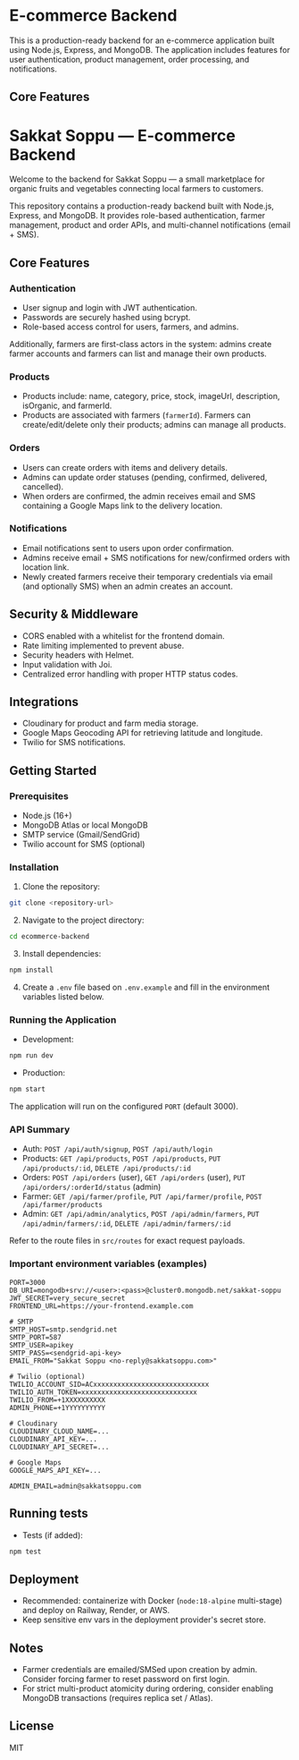 # E-commerce Backend

This is a production-ready backend for an e-commerce application built using Node.js, Express, and MongoDB. The application includes features for user authentication, product management, order processing, and notifications.

## Core Features
# Sakkat Soppu — E-commerce Backend

Welcome to the backend for Sakkat Soppu — a small marketplace for organic fruits and vegetables connecting local farmers to customers.

This repository contains a production-ready backend built with Node.js, Express, and MongoDB. It provides role-based authentication, farmer management, product and order APIs, and multi-channel notifications (email + SMS).

## Core Features

### Authentication
- User signup and login with JWT authentication.
- Passwords are securely hashed using bcrypt.
- Role-based access control for users, farmers, and admins.

Additionally, farmers are first-class actors in the system: admins create farmer accounts and farmers can list and manage their own products.

### Products
- Products include: name, category, price, stock, imageUrl, description, isOrganic, and farmerId.
- Products are associated with farmers (`farmerId`). Farmers can create/edit/delete only their products; admins can manage all products.

### Orders
- Users can create orders with items and delivery details.
- Admins can update order statuses (pending, confirmed, delivered, cancelled).
- When orders are confirmed, the admin receives email and SMS containing a Google Maps link to the delivery location.

### Notifications
- Email notifications sent to users upon order confirmation.
- Admins receive email + SMS notifications for new/confirmed orders with location link.
- Newly created farmers receive their temporary credentials via email (and optionally SMS) when an admin creates an account.

## Security & Middleware
- CORS enabled with a whitelist for the frontend domain.
- Rate limiting implemented to prevent abuse.
- Security headers with Helmet.
- Input validation with Joi.
- Centralized error handling with proper HTTP status codes.

## Integrations
- Cloudinary for product and farm media storage.
- Google Maps Geocoding API for retrieving latitude and longitude.
- Twilio for SMS notifications.

## Getting Started

### Prerequisites
- Node.js (16+)
- MongoDB Atlas or local MongoDB
- SMTP service (Gmail/SendGrid)
- Twilio account for SMS (optional)

### Installation
1. Clone the repository:
```bash
git clone <repository-url>
```
2. Navigate to the project directory:
```bash
cd ecommerce-backend
```
3. Install dependencies:
```bash
npm install
```
4. Create a `.env` file based on `.env.example` and fill in the environment variables listed below.

### Running the Application
- Development:
```bash
npm run dev
```
- Production:
```bash
npm start
```

The application will run on the configured `PORT` (default 3000).

### API Summary
- Auth: `POST /api/auth/signup`, `POST /api/auth/login`
- Products: `GET /api/products`, `POST /api/products`, `PUT /api/products/:id`, `DELETE /api/products/:id`
- Orders: `POST /api/orders` (user), `GET /api/orders` (user), `PUT /api/orders/:orderId/status` (admin)
- Farmer: `GET /api/farmer/profile`, `PUT /api/farmer/profile`, `POST /api/farmer/products`
- Admin: `GET /api/admin/analytics`, `POST /api/admin/farmers`, `PUT /api/admin/farmers/:id`, `DELETE /api/admin/farmers/:id`

Refer to the route files in `src/routes` for exact request payloads.

### Important environment variables (examples)
```
PORT=3000
DB_URI=mongodb+srv://<user>:<pass>@cluster0.mongodb.net/sakkat-soppu
JWT_SECRET=very_secure_secret
FRONTEND_URL=https://your-frontend.example.com

# SMTP
SMTP_HOST=smtp.sendgrid.net
SMTP_PORT=587
SMTP_USER=apikey
SMTP_PASS=<sendgrid-api-key>
EMAIL_FROM="Sakkat Soppu <no-reply@sakkatsoppu.com>"

# Twilio (optional)
TWILIO_ACCOUNT_SID=ACxxxxxxxxxxxxxxxxxxxxxxxxxxxxx
TWILIO_AUTH_TOKEN=xxxxxxxxxxxxxxxxxxxxxxxxxxxxx
TWILIO_FROM=+1XXXXXXXXXX
ADMIN_PHONE=+1YYYYYYYYYY

# Cloudinary
CLOUDINARY_CLOUD_NAME=...
CLOUDINARY_API_KEY=...
CLOUDINARY_API_SECRET=...

# Google Maps
GOOGLE_MAPS_API_KEY=...

ADMIN_EMAIL=admin@sakkatsoppu.com
```

## Running tests
- Tests (if added):
```bash
npm test
```

## Deployment
- Recommended: containerize with Docker (`node:18-alpine` multi-stage) and deploy on Railway, Render, or AWS.
- Keep sensitive env vars in the deployment provider's secret store.

## Notes
- Farmer credentials are emailed/SMSed upon creation by admin. Consider forcing farmer to reset password on first login.
- For strict multi-product atomicity during ordering, consider enabling MongoDB transactions (requires replica set / Atlas).

## License
MIT